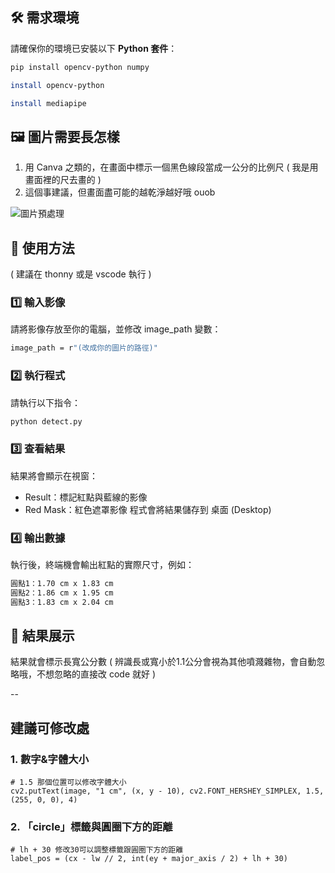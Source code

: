 ## 🛠 需求環境
請確保你的環境已安裝以下 **Python 套件**：
```bash
pip install opencv-python numpy
```
```bash
install opencv-python
```
```bash
install mediapipe
```
## 🖼 圖片需要長怎樣
1. 用 Canva 之類的，在畫面中標示一個黑色線段當成一公分的比例尺 ( 我是用畫面裡的尺去畫的 ) 
2. 這個事建議，但畫面盡可能的越乾淨越好哦 ouob

![圖片預處理](result_demo.png)
## 🚀 使用方法
 ( 建議在 thonny 或是 vscode 執行 ) 
 ### 1️⃣ 輸入影像
請將影像存放至你的電腦，並修改 image_path 變數：
```bash
image_path = r"(改成你的圖片的路徑)"
```
 ### 2️⃣ 執行程式
請執行以下指令：
 ```bash
python detect.py
```
### 3️⃣ 查看結果
結果將會顯示在視窗：
- Result：標記紅點與藍線的影像
- Red Mask：紅色遮罩影像
程式會將結果儲存到 桌面 (Desktop)
### 4️⃣ 輸出數據
執行後，終端機會輸出紅點的實際尺寸，例如：
```bash
圓點1：1.70 cm x 1.83 cm
圓點2：1.86 cm x 1.95 cm
圓點3：1.83 cm x 2.04 cm
```
## 📸 結果展示
結果就會標示長寬公分數 ( 辨識長或寬小於1.1公分會視為其他噴濺雜物，會自動忽略哦，不想忽略的直接改 code 就好 ) 

--
## 建議可修改處
### 1. 數字&字體大小
```
# 1.5 那個位置可以修改字體大小
cv2.putText(image, "1 cm", (x, y - 10), cv2.FONT_HERSHEY_SIMPLEX, 1.5, (255, 0, 0), 4)
```
### 2. 「circle」標籤與圓圈下方的距離
```
# lh + 30 修改30可以調整標籤跟圓圈下方的距離
label_pos = (cx - lw // 2, int(ey + major_axis / 2) + lh + 30)
```
